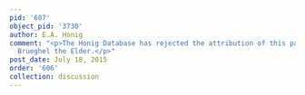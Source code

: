 ```yaml
---
pid: '607'
object_pid: '3730'
author: E.A. Honig
comment: "<p>The Honig Database has rejected the attribution of this painting to Jan
  Brueghel the Elder.</p>"
post_date: July 18, 2015
order: '606'
collection: discussion
---
```

